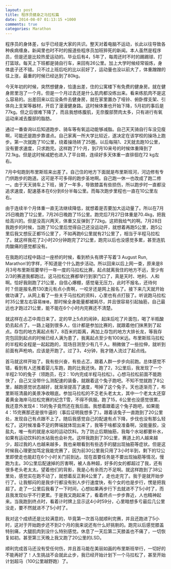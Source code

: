 ```yaml
---
layout: post
title: 程序员健身之马拉松篇
date: 2014-08-07 01:13:15 +1000
comments: true
categories: Marathon
---
```



程序员的身体差，似乎已经是大家的共识。整天对着电脑不运动，长此以往导致各种疾病缠身。新闻里也时不时的报道些程序员加班猝死的新闻。本人虽然是程序员，但是还是比较热爱运动的。毕业后有4，5年了，每周还时不时的踢踢球、打打篮球。每天上下班都是骑自行车，来回有26公里。加上大学时候经常锻炼，身体底子还不错。只不过上班后吃的比以前好了，运动量也没以前大了，体重蹭蹭的往上涨，最重的时候已经达到了80kg。

<!-- more -->

今天年初的时候，突然想健身，恰逢出差，住的公寓楼下有免费的健身房。就在健身房里泡了一个月。但是一个月过去还是什么肌肉都没练出来。看来练肌肉不是这么容易的。出差回来以后没条件去健身房，就在家里置办了哑铃、俯卧撑支架、引体向上支架等器材，开启了漫漫健身路。这时候体重也开始下降，5月初的事后是77kg。但之后很难下降了，而且我想练腹肌，无奈腹部赘肉太多，只有进行有氧运动来减去腹部的脂肪。

通过一番查询以后知道跑步、骑车等有氧运动能够减脂。自己天天骑自行车没见瘦啊，可能还是跑步靠谱点。自己家离一所大学比较近，遂决定在该学校的操场上跑步。第一次就跑了10公里，绕着操场转了25圈。以后每隔1、2天就去跑10公里，没有要求速度，只求跑完。这样跑了1个月，到7月10来号的时候体重降到了72.1kg。但是这时候减肥也进入了平台期，连续好多天体重一直徘徊在72
kg左右。

7月中旬跑到布里斯班来出差了。自己住的地方下面就是布里斯班河，河边修有专门供跑步的跑道。这可是不可多得的跑步圣地啊。自己跑一休一也改成了跑二修一。由于天天骑车上下班，骑了一年多，导致膝盖有些损伤，所以跑步时一直都没追求速度，配速基本在6分到6分半每公里。而每次跑步里程也一直在10公里左右。

由于连续半个月体重一直无法继续降低，就想着是否要加大运动量了。所以在7月25日晚跑了12公里，7月26日晚跑了15公里。跑完后7月27日体重是70.4kg，把我给高兴的。但是没高兴两天，体重又反弹到了72kg。这把我给气的啊。7月28日我跑步的时候，当跑了10公里后觉得自己还没运动开，就想着再跑5公里，跑5公里后我又想反正都15公里了，不如再跑6公里就有21公里了，相当于半程马拉松了。就这样我花了2小时20分钟跑完了21公里，跑完以后也没感觉多累，甚至连肌肉酸痛的感觉都没有。

在我跑的过程中路过一座桥的时候，看到桥头有牌子写着’3 August Run, Marathon’的字样，不知道是个什么跑步活动。所以回来以后上网一查，原来是8月3号布里斯班要举行一年一度的马拉松比赛，起点就离我住的地方不远，至少有2/3的赛道我都跑过。这马拉松比赛都举行到家门口了，真是天时、地利、人和啊。恰好我刚跑了21公里，自信心爆棚，感觉毫无压力，此时不报名，还待何时？但是报名费130澳元有点小贵啊，一咬牙还是网上报名了。接下来几天就开始做功课了。从网上看了一些关于马拉松的资料，心里也有点打鼓了。听说跑马拉松时35公里左右容易`撞墙`，那时候全身能量都被耗尽，并且很容易引起抽筋，自己最远也才跑过21公里，能不能在6个小时内完赛还不清楚。

就这样在忐忑中周日来了。定的早上5点的闹钟，起床后吃了片面包，喝了半瓶酸奶去起点了。一路上碰到很多人，估计都是参加比赛的，就跟着他们抹黑到了起点。存包的地方离起点有7，8百米的距离，再加上存包的地方大排长龙，等我存完包回到起点的时候已经人满为患了，我离起点至少有100米远。布里斯班马拉松的半程和全程是一起起跑的，现场目测至少有几千人。稍微做了一些拉伸，就听到前面有声枪响，应该是开跑了。过了3，4分钟，我才随人流过了起点线。

首马就这样开始了。我有些兴奋，有些忐忑，跟着人群一步步向前跑。总体感觉不错，看到有人还推着婴儿车跑，跑的比我还快。跑了2，3公里后，我发现了一个半程2:10的兔子（领跑员，在2：10内完成半程马拉松）。心想马拉松前面不能跑快了，自己又没带什么测配速的装备，就跟着这个兔子跑吧。不知不觉就跑了8公里，越跑感觉状态越好，就渐渐提高了速度，甩掉了这个兔子。天也逐渐亮了，布里斯班清晨的美景净收眼底。参加马拉松的不乏老头老太太，其中一个老太太还穿着黄金海岸马拉松完赛的纪念T雪，不得不佩服。跑了15，6公里也没感觉很累，我还意外发现4：15的兔子竟然还在我后面。我想着跟着这个兔子跑吧，如果能4：15完赛那还是很牛逼的（事后证明我想多了）。跟着该兔子一直跑到了20公里处，发现自己有点跟不上了。随后我感觉自己的配速有点下降，步伐也没有那么轻松了。这时候准备不足的弊端就体现出来了，我等于啥都没准备啊，没能量胶，没盐丸，唯一有的就是水站的运动饮料。为了防止后期抽筋，我每个水站都要补水，如果有运动饮料的水站我也会补充。这样我跑到了30公里，赛道上的人越来越少，超过我的人也越来越多，我也亲眼看到有些选手的腿出现抽筋等症状。但是这时候我心理更加笃定我能完赛了，因为前30公里我只用了3小时半到，剩下的12公里即使走也能赶在6个小时关门前到达。现在首要任务是不要出现抽筋等情况，慢跑为主。30公里后配速掉的厉害啊，被人各种超，好多的女的都超过了我，还有很多老头老太太。望着他们的背影，我是心有余而力不足啊。就这样跑到了38公里处，感觉实在跑不动了，就想着反正剩4公里了，走也走完了。我于是就开始步行了。让我郁闷的是我步行都没有别人步行速度快，有个女的也是步行，愣是把我超了。走了一公里后我看了一下时间，心想如果再步行下去就进不了5小时了，而且我发现似乎不行更累。于是我又跑起来了，看着终点一步步靠近，人也精神起来。当我跑到终点时，看着计时牌上显示这4小时59分，心里暗想多亏最后几公里没走，要不然就进不了5小时了。

我对这个成绩还是比较满意的，毕竟第一次首马就顺利完赛，并且还跑进了5小时，这对于开始跑步还不到2个月的我来说还有什么好挑剔的。跑完以后感觉膝盖特别痛，大腿肌肉到没什么特别感觉。休息了一天后第二天膝盖也不痛了，一切恢复如初。甚至第三天晚上我又跑了20公里的LSD。

顺利完成首马还没有受任何伤，并且首马能在美丽如画的布里斯班举行，一切好的不能再好了！人生挑战不会就此止步，我已经开始计划下一个马拉松了，甚至开始计划超马（100公里越野跑）了。



